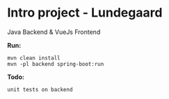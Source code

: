 # Intro project - Lundegaard

Java Backend & VueJs Frontend

**Run:**
```
mvn clean install
mvn -pl backend spring-boot:run
```
    
**Todo:**
```
unit tests on backend
```
